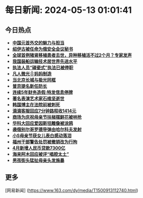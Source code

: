 
# 每日新闻: 2024-05-13 01:01:41
## 今日热点

- **[中国元首外交的魅力与担当](https://www.163.com/search?keyword=%E4%B8%AD%E5%9B%BD%E5%85%83%E9%A6%96%E5%A4%96%E4%BA%A4%E7%9A%84%E9%AD%85%E5%8A%9B%E4%B8%8E%E6%8B%85%E5%BD%93)**
- **[绍伊古被任命为俄安全会议秘书](https://www.163.com/search?keyword=%E7%BB%8D%E4%BC%8A%E5%8F%A4%E8%A2%AB%E4%BB%BB%E5%91%BD%E4%B8%BA%E4%BF%84%E5%AE%89%E5%85%A8%E4%BC%9A%E8%AE%AE%E7%A7%98%E4%B9%A6)**
- **[全球首例猪肾移植患者去世，异种移植活不过2个月？专家发声](https://www.163.com/search?keyword=%E5%85%A8%E7%90%83%E9%A6%96%E4%BE%8B%E7%8C%AA%E8%82%BE%E7%A7%BB%E6%A4%8D%E6%82%A3%E8%80%85%E5%8E%BB%E4%B8%96%EF%BC%8C%E5%BC%82%E7%A7%8D%E7%A7%BB%E6%A4%8D%E6%B4%BB%E4%B8%8D%E8%BF%872%E4%B8%AA%E6%9C%88%EF%BC%9F%E4%B8%93%E5%AE%B6%E5%8F%91%E5%A3%B0)**
- **[我国装船运输技术居世界先进水平](https://www.163.com/search?keyword=%E6%88%91%E5%9B%BD%E8%A3%85%E8%88%B9%E8%BF%90%E8%BE%93%E6%8A%80%E6%9C%AF%E5%B1%85%E4%B8%96%E7%95%8C%E5%85%88%E8%BF%9B%E6%B0%B4%E5%B9%B3)**
- **[执法人员“碰瓷式”执法已被停职](https://www.163.com/search?keyword=%E6%89%A7%E6%B3%95%E4%BA%BA%E5%91%98%E2%80%9C%E7%A2%B0%E7%93%B7%E5%BC%8F%E2%80%9D%E6%89%A7%E6%B3%95%E5%B7%B2%E8%A2%AB%E5%81%9C%E8%81%8C)**
- **[凡人微光:|:妈妈制造](https://www.163.com/search?keyword=%E5%87%A1%E4%BA%BA%E5%BE%AE%E5%85%89+%7C+%E5%A6%88%E5%A6%88%E5%88%B6%E9%80%A0)**
- **[当北京长城与极光同框](https://www.163.com/search?keyword=%E5%BD%93%E5%8C%97%E4%BA%AC%E9%95%BF%E5%9F%8E%E4%B8%8E%E6%9E%81%E5%85%89%E5%90%8C%E6%A1%86)**
- **[普京提名新任防长](https://www.163.com/search?keyword=%E6%99%AE%E4%BA%AC%E6%8F%90%E5%90%8D%E6%96%B0%E4%BB%BB%E9%98%B2%E9%95%BF)**
- **[连续5年财务造假:特发信息停牌](https://www.163.com/search?keyword=%E8%BF%9E%E7%BB%AD5%E5%B9%B4%E8%B4%A2%E5%8A%A1%E9%80%A0%E5%81%87+%E7%89%B9%E5%8F%91%E4%BF%A1%E6%81%AF%E5%81%9C%E7%89%8C)**
- **[著名表演艺术家石维坚逝世](https://www.163.com/search?keyword=%E8%91%97%E5%90%8D%E8%A1%A8%E6%BC%94%E8%89%BA%E6%9C%AF%E5%AE%B6%E7%9F%B3%E7%BB%B4%E5%9D%9A%E9%80%9D%E4%B8%96)**
- **[韩国博主在法院前被刺死](https://www.163.com/search?keyword=%E9%9F%A9%E5%9B%BD%E5%8D%9A%E4%B8%BB%E5%9C%A8%E6%B3%95%E9%99%A2%E5%89%8D%E8%A2%AB%E5%88%BA%E6%AD%BB)**
- **[滴滴客服回应7分钟路程收1414元](https://www.163.com/search?keyword=%E6%BB%B4%E6%BB%B4%E5%AE%A2%E6%9C%8D%E5%9B%9E%E5%BA%947%E5%88%86%E9%92%9F%E8%B7%AF%E7%A8%8B%E6%94%B61414%E5%85%83)**
- **[商场为庆祝母亲节扶梯摆鲜花被哄抢](https://www.163.com/search?keyword=%E5%95%86%E5%9C%BA%E4%B8%BA%E5%BA%86%E7%A5%9D%E6%AF%8D%E4%BA%B2%E8%8A%82%E6%89%B6%E6%A2%AF%E6%91%86%E9%B2%9C%E8%8A%B1%E8%A2%AB%E5%93%84%E6%8A%A2)**
- **[华科大回应爱因斯坦雕像被涂鸦](https://www.163.com/search?keyword=%E5%8D%8E%E7%A7%91%E5%A4%A7%E5%9B%9E%E5%BA%94%E7%88%B1%E5%9B%A0%E6%96%AF%E5%9D%A6%E9%9B%95%E5%83%8F%E8%A2%AB%E6%B6%82%E9%B8%A6)**
- **[袭俄别尔哥罗德导弹由哈尔科夫发射](https://www.163.com/search?keyword=%E8%A2%AD%E4%BF%84%E5%88%AB%E5%B0%94%E5%93%A5%E7%BD%97%E5%BE%B7%E5%AF%BC%E5%BC%B9%E7%94%B1%E5%93%88%E5%B0%94%E7%A7%91%E5%A4%AB%E5%8F%91%E5%B0%84)**
- **[小S母亲节获女儿表白感动落泪](https://www.163.com/search?keyword=%E5%B0%8FS%E6%AF%8D%E4%BA%B2%E8%8A%82%E8%8E%B7%E5%A5%B3%E5%84%BF%E8%A1%A8%E7%99%BD%E6%84%9F%E5%8A%A8%E8%90%BD%E6%B3%AA)**
- **[福州干部警告处罚被撤销改为行拘](https://www.163.com/search?keyword=%E7%A6%8F%E5%B7%9E%E5%B9%B2%E9%83%A8%E8%AD%A6%E5%91%8A%E5%A4%84%E7%BD%9A%E8%A2%AB%E6%92%A4%E9%94%80%E6%94%B9%E4%B8%BA%E8%A1%8C%E6%8B%98)**
- **[4月新增人民币贷款7300亿](https://www.163.com/search?keyword=4%E6%9C%88%E6%96%B0%E5%A2%9E%E4%BA%BA%E6%B0%91%E5%B8%81%E8%B4%B7%E6%AC%BE7300%E4%BA%BF)**
- **[海来阿木回应被评“唱腔太土”](https://www.163.com/search?keyword=%E6%B5%B7%E6%9D%A5%E9%98%BF%E6%9C%A8%E5%9B%9E%E5%BA%94%E8%A2%AB%E8%AF%84%E2%80%9C%E5%94%B1%E8%85%94%E5%A4%AA%E5%9C%9F%E2%80%9D)**
- **[男孩街头猛扯母亲头发施暴](https://www.163.com/search?keyword=%E7%94%B7%E5%AD%A9%E8%A1%97%E5%A4%B4%E7%8C%9B%E6%89%AF%E6%AF%8D%E4%BA%B2%E5%A4%B4%E5%8F%91%E6%96%BD%E6%9A%B4)**

## 更多
[网易新闻] (https://www.163.com/dy/media/T1500913112740.html)
